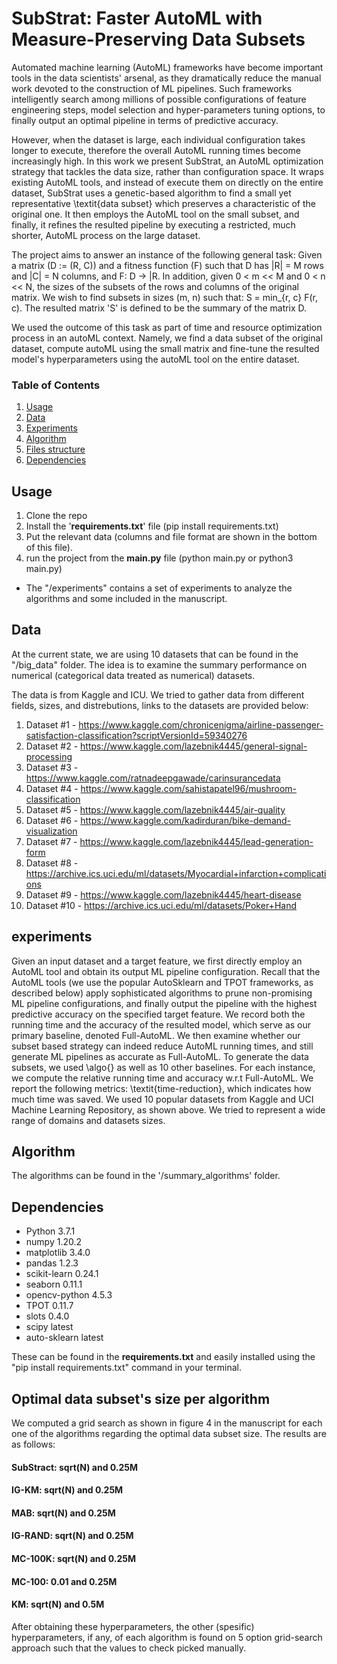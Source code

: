 # SubStrat: Faster AutoML with Measure-Preserving Data Subsets
Automated machine learning (AutoML) frameworks have become important  tools in the data scientists' arsenal, as they dramatically reduce the manual work devoted to the construction of ML pipelines.
Such frameworks intelligently search among millions of possible configurations of feature engineering steps, model selection and hyper-parameters tuning options, to finally output an optimal pipeline in terms of predictive accuracy. 

However, when the dataset is large, each individual configuration takes longer to execute, therefore the overall AutoML running times become increasingly high.
In this work we present SubStrat, an AutoML optimization strategy that tackles the data size, rather than configuration space. 
It wraps existing AutoML tools, and instead of execute them on directly on the entire dataset, SubStrat uses a genetic-based algorithm to find a small yet representative \textit{data subset} which preserves a characteristic of the original one. It then employs the AutoML tool on the small subset, and finally, it refines the resulted pipeline by executing a restricted, much shorter, AutoML process on the large dataset.

The project aims to answer an instance of the following general task:
Given a matrix (D := (R, C)) and a fitness function (F) such that D has |R| = M rows and |C| = N columns, 
and F: D -> |R. In addition, given 0 < m << M and 0 < n << N, the sizes of the subsets of the rows and columns of the original matrix. 
We wish to find subsets in sizes (m, n) such that:
S = min_{r, c} F(r, c). The resulted matrix 'S' is defined to be the summary of the matrix D.

We used the outcome of this task as part of time and resource optimization process in an autoML context. Namely, we find a data subset of the original dataset, compute autoML using the small matrix and fine-tune the resulted model's hyperparameters using the autoML tool on the entire dataset. 

### Table of Contents
1. [Usage](#usage)
2. [Data](#data)
3. [Experiments](#experiments)
4. [Algorithm](#algorithm)
3. [Files structure](#files)
4. [Dependencies](#dependancies)

<a name="usage"/>

## Usage 

1. Clone the repo
2. Install the '**requirements.txt**' file (pip install requirements.txt)
3. Put the relevant data (columns and file format are shown in the bottom of this file).
4. run the project from the **main.py** file (python main.py or python3 main.py)

* The "/experiments" contains a set of experiments to analyze the algorithms and some included in the manuscript.

<a name="data"/>

## Data 
At the current state, we are using 10 datasets that can be found in the "/big_data" folder.
The idea is to examine the summary performance on numerical (categorical data treated as numerical) datasets.

The data is from Kaggle and ICU. We tried to gather data from different fields, sizes, and distrebutions, links to the datasets are provided below:

1. Dataset #1 - https://www.kaggle.com/chronicenigma/airline-passenger-satisfaction-classification?scriptVersionId=59340276
2. Dataset #2 - https://www.kaggle.com/lazebnik4445/general-signal-processing
3. Dataset #3 - https://www.kaggle.com/ratnadeepgawade/carinsurancedata
4. Dataset #4 - https://www.kaggle.com/sahistapatel96/mushroom-classification
5. Dataset #5 - https://www.kaggle.com/lazebnik4445/air-quality
6. Dataset #6 - https://www.kaggle.com/kadirduran/bike-demand-visualization
7. Dataset #7 - https://www.kaggle.com/lazebnik4445/lead-generation-form
8. Dataset #8 - https://archive.ics.uci.edu/ml/datasets/Myocardial+infarction+complications
9. Dataset #9 - https://www.kaggle.com/lazebnik4445/heart-disease
10. Dataset #10 - https://archive.ics.uci.edu/ml/datasets/Poker+Hand

<a name="experiments"/>

## experiments
Given an input dataset and a target feature, we first directly employ an AutoML tool and obtain its output ML pipeline configuration.
Recall that the AutoML tools (we use the popular AutoSklearn and TPOT frameworks, as described below) apply sophisticated algorithms to prune non-promising ML pipeline configurations, and finally output the pipeline with the highest predictive accuracy on the specified target feature. 
We record both the running time and the accuracy of the resulted model, which serve as our primary baseline, denoted Full-AutoML. We then examine whether our subset based strategy can indeed reduce AutoML running times, and still generate ML pipelines as accurate as Full-AutoML. 
To generate the data subsets, we used \algo{} as well as 10 other baselines. For each instance, we compute the relative running time and accuracy w.r.t Full-AutoML. We report the following metrics: \textit{time-reduction}, which indicates how much time was saved. We used 10 popular datasets from Kaggle and UCI Machine Learning Repository, as shown above. We tried to represent a wide range of domains and datasets sizes.  

<a name="algorithm"/>

## Algorithm 
The algorithms can be found in the '/summary_algorithms' folder. 

<a name="dependancies"/>

## Dependencies 
- Python               3.7.1
- numpy                1.20.2
- matplotlib           3.4.0
- pandas               1.2.3
- scikit-learn         0.24.1
- seaborn              0.11.1
- opencv-python        4.5.3
- TPOT                 0.11.7
- slots                0.4.0
- scipy                latest
- auto-sklearn         latest

These can be found in the **requirements.txt** and easily installed using the "pip install requirements.txt" command in your terminal. 

## Optimal data subset's size per algorithm
We computed a grid search as shown in figure 4 in the manuscript for each one of the algorithms regarding the optimal data subset size. The results are as follows:
#### SubStract: sqrt(N) and 0.25M
#### IG-KM: sqrt(N) and 0.25M
#### MAB: sqrt(N) and 0.25M
#### IG-RAND: sqrt(N) and 0.25M
#### MC-100K: sqrt(N) and 0.25M
#### MC-100: 0.01 and 0.25M
#### KM: sqrt(N) and 0.5M
After obtaining these hyperparameters, the other (spesific) hyperparameters, if any, of each algorithm is found on 5 option grid-search approach such that the values to check picked manually. 
